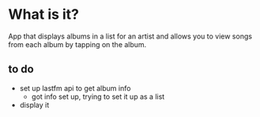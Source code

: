 # What is it?

App that displays albums in a list for an artist and allows you to view songs from each album by tapping on the album.

## to do

- set up lastfm api to get album info
  - got info set up, trying to set it up as a list
- display it
